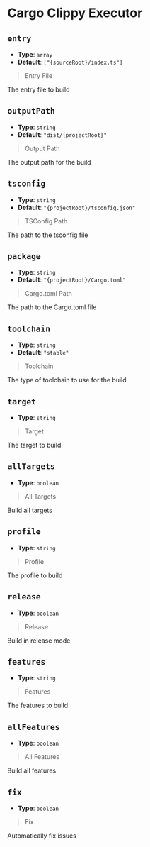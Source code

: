 
<!-- Generated by @storm-software/untyped -->
<!-- Do not edit this file directly -->

# Cargo Clippy Executor

## `entry`
- **Type**: `array`
- **Default**: `["{sourceRoot}/index.ts"]`

> Entry File


The entry file to build


## `outputPath`
- **Type**: `string`
- **Default**: `"dist/{projectRoot}"`

> Output Path


The output path for the build


## `tsconfig`
- **Type**: `string`
- **Default**: `"{projectRoot}/tsconfig.json"`

> TSConfig Path


The path to the tsconfig file


## `package`
- **Type**: `string`
- **Default**: `"{projectRoot}/Cargo.toml"`

> Cargo.toml Path


The path to the Cargo.toml file


## `toolchain`
- **Type**: `string`
- **Default**: `"stable"`

> Toolchain


The type of toolchain to use for the build


## `target`
- **Type**: `string`

> Target


The target to build


## `allTargets`
- **Type**: `boolean`

> All Targets


Build all targets


## `profile`
- **Type**: `string`

> Profile


The profile to build


## `release`
- **Type**: `boolean`

> Release


Build in release mode


## `features`
- **Type**: `string`

> Features


The features to build


## `allFeatures`
- **Type**: `boolean`

> All Features


Build all features


## `fix`
- **Type**: `boolean`

> Fix


Automatically fix issues


